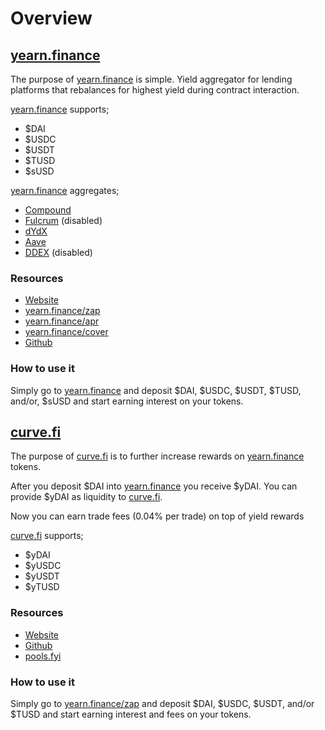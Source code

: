 # Overview

## [yearn.finance](https://yearn.finance)

The purpose of [yearn.finance](https://yearn.finance) is simple. Yield aggregator for lending platforms that rebalances for highest yield during contract interaction.

[yearn.finance](https://yearn.finance) supports;

- \$DAI
- \$USDC
- \$USDT
- \$TUSD
- \$sUSD

[yearn.finance](https://yearn.finance) aggregates;

- [Compound](http://compound.finance/)
- [Fulcrum](https://fulcrum.trade/) \(disabled\)
- [dYdX](http://dydx.exchange/)
- [Aave](http://aave.com/)
- [DDEX](https://ddex.io/) \(disabled\)

### Resources

- [Website](https://yearn.finance)
- [yearn.finance/zap](https://yearn.finance/zap)
- [yearn.finance/apr](https://yearn.finance/apr)
- [yearn.finance/cover](https://yearn.finance/cover)
- [Github](https://github.com/iearn-finance)

### How to use it

Simply go to [yearn.finance](https://yearn.finance) and deposit $DAI, $USDC, $USDT, $TUSD, and/or, \$sUSD and start earning interest on your tokens.

## [curve.fi](https://curve.fi/y)

The purpose of [curve.fi](https://curve.fi/y) is to further increase rewards on [yearn.finance](https://yearn.finance) tokens.

After you deposit $DAI into [yearn.finance](https://yearn.finance) you receive $yDAI. You can provide \$yDAI as liquidity to [curve.fi](https://curve.fi/y).

Now you can earn trade fees \(0.04% per trade\) on top of yield rewards

[curve.fi](https://curve.fi/y) supports;

- \$yDAI
- \$yUSDC
- \$yUSDT
- \$yTUSD

### Resources

- [Website](https://curve.fi)
- [Github](https://github.com/curvefi)
- [pools.fyi](http://pools.fyi/)

### How to use it

Simply go to [yearn.finance/zap](https://yearn.finance/zap) and deposit $DAI, $USDC, $USDT, and/or $TUSD and start earning interest and fees on your tokens.
